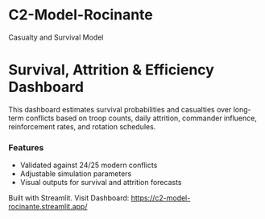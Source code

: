 # C2-Model-Rocinante
Casualty and  Survival Model
# Survival, Attrition & Efficiency Dashboard

This dashboard estimates survival probabilities and casualties over long-term conflicts based on troop counts, daily attrition, commander influence, reinforcement rates, and rotation schedules.

### Features
- Validated against 24/25 modern conflicts
- Adjustable simulation parameters
- Visual outputs for survival and attrition forecasts

Built with Streamlit. Visit Dashboard: https://c2-model-rocinante.streamlit.app/
